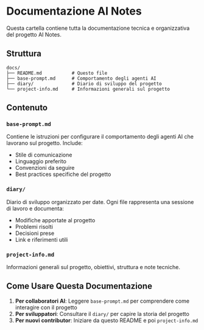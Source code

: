 # Documentazione AI Notes

Questa cartella contiene tutta la documentazione tecnica e organizzativa del progetto AI Notes.

## Struttura

```
docs/
├── README.md           # Questo file
├── base-prompt.md      # Comportamento degli agenti AI
├── diary/              # Diario di sviluppo del progetto
└── project-info.md     # Informazioni generali sul progetto
```

## Contenuto

### `base-prompt.md`
Contiene le istruzioni per configurare il comportamento degli agenti AI che lavorano sul progetto. Include:
- Stile di comunicazione
- Linguaggio preferito
- Convenzioni da seguire
- Best practices specifiche del progetto

### `diary/`
Diario di sviluppo organizzato per date. Ogni file rappresenta una sessione di lavoro e documenta:
- Modifiche apportate al progetto
- Problemi risolti
- Decisioni prese
- Link e riferimenti utili

### `project-info.md`
Informazioni generali sul progetto, obiettivi, struttura e note tecniche.

## Come Usare Questa Documentazione

1. **Per collaboratori AI**: Leggere `base-prompt.md` per comprendere come interagire con il progetto
2. **Per sviluppatori**: Consultare il `diary/` per capire la storia del progetto
3. **Per nuovi contributor**: Iniziare da questo README e poi `project-info.md`
